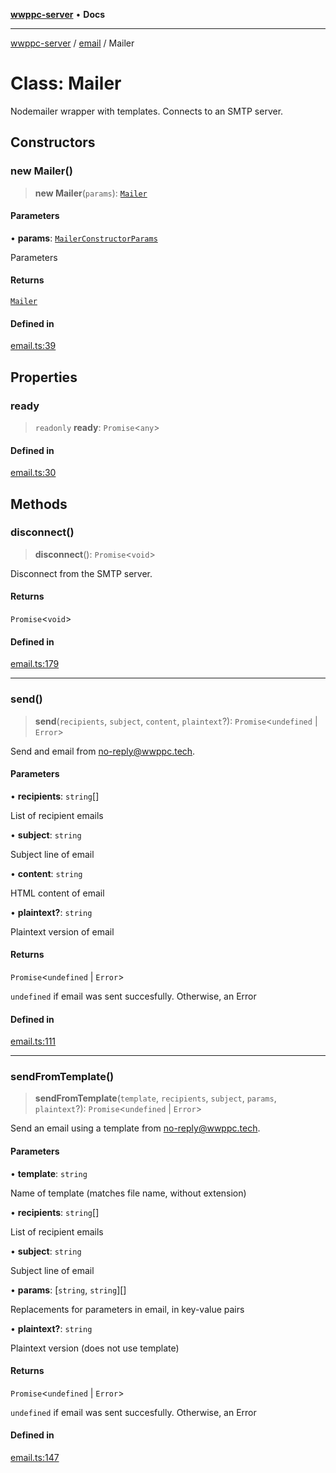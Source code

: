 [**wwppc-server**](../../README.md) • **Docs**

***

[wwppc-server](../../modules.md) / [email](../README.md) / Mailer

# Class: Mailer

Nodemailer wrapper with templates. Connects to an SMTP server.

## Constructors

### new Mailer()

> **new Mailer**(`params`): [`Mailer`](Mailer.md)

#### Parameters

• **params**: [`MailerConstructorParams`](../interfaces/MailerConstructorParams.md)

Parameters

#### Returns

[`Mailer`](Mailer.md)

#### Defined in

[email.ts:39](https://github.com/WWPPC/WWPPC-server/blob/96bcc74e00ec496e35202c4bddfc3a060fa4a556/src/email.ts#L39)

## Properties

### ready

> `readonly` **ready**: `Promise`\<`any`\>

#### Defined in

[email.ts:30](https://github.com/WWPPC/WWPPC-server/blob/96bcc74e00ec496e35202c4bddfc3a060fa4a556/src/email.ts#L30)

## Methods

### disconnect()

> **disconnect**(): `Promise`\<`void`\>

Disconnect from the SMTP server.

#### Returns

`Promise`\<`void`\>

#### Defined in

[email.ts:179](https://github.com/WWPPC/WWPPC-server/blob/96bcc74e00ec496e35202c4bddfc3a060fa4a556/src/email.ts#L179)

***

### send()

> **send**(`recipients`, `subject`, `content`, `plaintext`?): `Promise`\<`undefined` \| `Error`\>

Send and email from no-reply@wwppc.tech.

#### Parameters

• **recipients**: `string`[]

List of recipient emails

• **subject**: `string`

Subject line of email

• **content**: `string`

HTML content of email

• **plaintext?**: `string`

Plaintext version of email

#### Returns

`Promise`\<`undefined` \| `Error`\>

`undefined` if email was sent succesfully. Otherwise, an Error

#### Defined in

[email.ts:111](https://github.com/WWPPC/WWPPC-server/blob/96bcc74e00ec496e35202c4bddfc3a060fa4a556/src/email.ts#L111)

***

### sendFromTemplate()

> **sendFromTemplate**(`template`, `recipients`, `subject`, `params`, `plaintext`?): `Promise`\<`undefined` \| `Error`\>

Send an email using a template from no-reply@wwppc.tech.

#### Parameters

• **template**: `string`

Name of template (matches file name, without extension)

• **recipients**: `string`[]

List of recipient emails

• **subject**: `string`

Subject line of email

• **params**: [`string`, `string`][]

Replacements for parameters in email, in key-value pairs

• **plaintext?**: `string`

Plaintext version (does not use template)

#### Returns

`Promise`\<`undefined` \| `Error`\>

`undefined` if email was sent succesfully. Otherwise, an Error

#### Defined in

[email.ts:147](https://github.com/WWPPC/WWPPC-server/blob/96bcc74e00ec496e35202c4bddfc3a060fa4a556/src/email.ts#L147)
